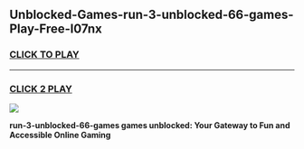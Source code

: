 
## Unblocked-Games-run-3-unblocked-66-games-Play-Free-l07nx
<h3>
<a href="https://premium76.site?title=run-3-unblocked-66-games&ref=22A">CLICK TO PLAY</a></h3>
<hr>

<h3>
<a href="https://premium76.site?title=run-3-unblocked-66-games&ref=22A">CLICK 2 PLAY</a>
  
</h3>

<a href="https://premium76.site?title=run-3-unblocked-66-games&ref=22A"><img src="https://clearcache.store/games.png"></a>


**run-3-unblocked-66-games games unblocked: Your Gateway to Fun and Accessible Online Gaming**
